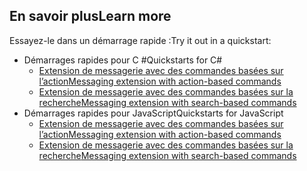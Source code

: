 ## <a name="learn-more"></a><span data-ttu-id="419b7-101">En savoir plus</span><span class="sxs-lookup"><span data-stu-id="419b7-101">Learn more</span></span>

<span data-ttu-id="419b7-102">Essayez-le dans un démarrage rapide :</span><span class="sxs-lookup"><span data-stu-id="419b7-102">Try it out in a quickstart:</span></span>

* <span data-ttu-id="419b7-103">Démarrages rapides pour C #</span><span class="sxs-lookup"><span data-stu-id="419b7-103">Quickstarts for C#</span></span>
  * [<span data-ttu-id="419b7-104">Extension de messagerie avec des commandes basées sur l’action</span><span class="sxs-lookup"><span data-stu-id="419b7-104">Messaging extension with action-based commands</span></span>](https://github.com/microsoft/BotBuilder-Samples/tree/master/samples/csharp_dotnetcore/51.teams-messaging-extensions-action)
  * [<span data-ttu-id="419b7-105">Extension de messagerie avec des commandes basées sur la recherche</span><span class="sxs-lookup"><span data-stu-id="419b7-105">Messaging extension with search-based commands</span></span>](https://github.com/microsoft/BotBuilder-Samples/tree/master/samples/csharp_dotnetcore/50.teams-messaging-extensions-search)
* <span data-ttu-id="419b7-106">Démarrages rapides pour JavaScript</span><span class="sxs-lookup"><span data-stu-id="419b7-106">Quickstarts for JavaScript</span></span>
  * [<span data-ttu-id="419b7-107">Extension de messagerie avec des commandes basées sur l’action</span><span class="sxs-lookup"><span data-stu-id="419b7-107">Messaging extension with action-based commands</span></span>](https://github.com/microsoft/BotBuilder-Samples/tree/master/samples/javascript_nodejs/51.teams-messaging-extensions-action)
  * [<span data-ttu-id="419b7-108">Extension de messagerie avec des commandes basées sur la recherche</span><span class="sxs-lookup"><span data-stu-id="419b7-108">Messaging extension with search-based commands</span></span>](https://github.com/microsoft/BotBuilder-Samples/tree/master/samples/javascript_nodejs/50.teams-messaging-extensions-search)